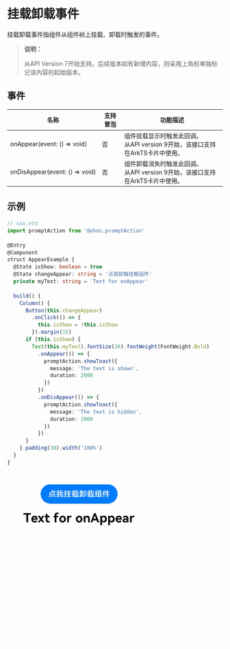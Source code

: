 # 挂载卸载事件

挂载卸载事件指组件从组件树上挂载、卸载时触发的事件。

> **说明：**
>
> 从API Version 7开始支持。后续版本如有新增内容，则采用上角标单独标记该内容的起始版本。


## 事件

| 名称                                             | 支持冒泡 | 功能描述                                                     |
| ------------------------------------------------ | -------- | ------------------------------------------------------------ |
| onAppear(event:&nbsp;()&nbsp;=&gt;&nbsp;void)    | 否       | 组件挂载显示时触发此回调。<br/>从API version 9开始，该接口支持在ArkTS卡片中使用。 |
| onDisAppear(event:&nbsp;()&nbsp;=&gt;&nbsp;void) | 否       | 组件卸载消失时触发此回调。<br/>从API version 9开始，该接口支持在ArkTS卡片中使用。 |


## 示例

```ts
// xxx.ets
import promptAction from '@ohos.promptAction'

@Entry
@Component
struct AppearExample {
  @State isShow: boolean = true
  @State changeAppear: string = '点我卸载挂载组件'
  private myText: string = 'Text for onAppear'

  build() {
    Column() {
      Button(this.changeAppear)
        .onClick(() => {
          this.isShow = !this.isShow
        }).margin(15)
      if (this.isShow) {
        Text(this.myText).fontSize(26).fontWeight(FontWeight.Bold)
          .onAppear(() => {
            promptAction.showToast({
              message: 'The text is shown',
              duration: 2000
            })
          })
          .onDisAppear(() => {
            promptAction.showToast({
              message: 'The text is hidden',
              duration: 2000
            })
          })
      }
    }.padding(30).width('100%')
  }
}
```

![zh-cn_image_0000001219864151](figures/zh-cn_image_0000001219864151.gif)
